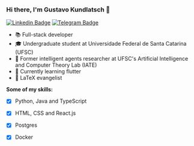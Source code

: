 ### Hi there, I'm Gustavo Kundlatsch 👋

[![Linkedin Badge](https://img.shields.io/badge/-LinkedIn-0e76a8?style=flat-square&logo=Linkedin&logoColor=white)](https://www.linkedin.com/in/kundlatsch/)
[![Telegram Badge](https://img.shields.io/badge/-Telegram-0088cc?style=flat-square&logo=Telegram&logoColor=white)](https://t.me/gustavoek)

 - 📚 Full-stack developer
 - 🎓 Undergraduate student at Universidade Federal de Santa Catarina (UFSC)
 - 🧪 Former intelligent agents researcher at UFSC's Artificial Intelligence and Computer Theory Lab (IATE)
 - 📱 Currently learning flutter
 - 📃 LaTeX evangelist


**Some of my skills:**
 - [x] Python, Java and TypeScript
 - [x] HTML, CSS and React.js
 - [x] Postgres
 - [x] Docker

